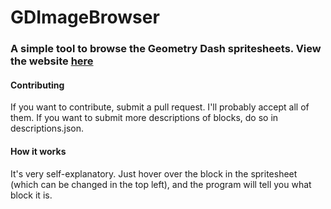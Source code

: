 # GDImageBrowser
### A simple tool to browse the Geometry Dash spritesheets. View the website [here](https://undefined06855.github.io/GDImageBrowser/)

#### Contributing
If you want to contribute, submit a pull request. I'll probably accept all of them. If you want to submit more descriptions of blocks, do so in descriptions.json.

#### How it works
It's very self-explanatory. Just hover over the block in the spritesheet (which can be changed in the top left), and the program will tell you what block it is.
